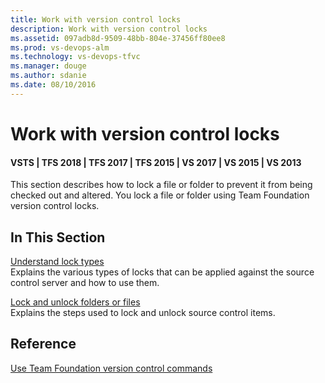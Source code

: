 ```yaml
---
title: Work with version control locks
description: Work with version control locks
ms.assetid: 097adb8d-9509-48bb-804e-37456ff80ee8
ms.prod: vs-devops-alm
ms.technology: vs-devops-tfvc
ms.manager: douge
ms.author: sdanie
ms.date: 08/10/2016
---
```


# Work with version control locks

#### VSTS | TFS 2018 | TFS 2017 | TFS 2015 | VS 2017 | VS 2015 | VS 2013

This section describes how to lock a file or folder to prevent it from being checked out and altered. You lock a file or folder using Team Foundation version control locks.

## In This Section

[Understand lock types](understand-lock-types.md)     
Explains the various types of locks that can be applied against the source control server and how to use them.

[Lock and unlock folders or files](lock-unlock-folders-files.md)     
Explains the steps used to lock and unlock source control items.

## Reference

 [Use Team Foundation version control commands](use-team-foundation-version-control-commands.md) 
